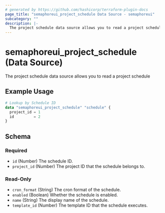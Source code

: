 ```yaml
---
# generated by https://github.com/hashicorp/terraform-plugin-docs
page_title: "semaphoreui_project_schedule Data Source - semaphoreui"
subcategory: ""
description: |-
  The project schedule data source allows you to read a project schedule
---
```


# semaphoreui_project_schedule (Data Source)

The project schedule data source allows you to read a project schedule

## Example Usage

```terraform
# Lookup by Schedule ID
data "semaphoreui_project_schedule" "schedule" {
  project_id = 1
  id         = 2
}
```

<!-- schema generated by tfplugindocs -->
## Schema

### Required

- `id` (Number) The schedule ID.
- `project_id` (Number) The project ID that the schedule belongs to.

### Read-Only

- `cron_format` (String) The cron format of the schedule.
- `enabled` (Boolean) Whether the schedule is enabled.
- `name` (String) The display name of the schedule.
- `template_id` (Number) The template ID that the schedule executes.
